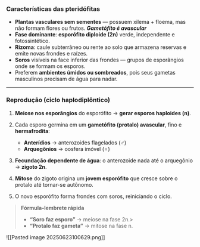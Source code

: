 ### **Características das pteridófitas**

- **Plantas vasculares sem sementes** — possuem xilema + floema, mas não formam flores ou frutos. ***Gametófito é avascular***
- **Fase dominante**: **esporófito diploide (2n)** verde, independente e fotossintético.
- **Rizoma**: caule subterrâneo ou rente ao solo que armazena reservas e emite novas frondes e raízes.
- **Soros** visíveis na face inferior das frondes — grupos de esporângios onde se formam os esporos.
- Preferem **ambientes úmidos ou sombreados**, pois seus gametas masculinos precisam de água para nadar.
    
---

### **Reprodução (ciclo haplodiplôntico)**

1. **Meiose nos esporângios** do esporófito → **gerar esporos haploides (n)**.

2. Cada esporo germina em um **gametófito (protalo) avascular**, fino e **hermafrodita**:
    - **Anterídios** → anterozoides flagelados (♂)
    - **Arquegônios** → oosfera imóvel (♀)
        
3. **Fecundação dependente de água**: o anterozoide nada até o arquegônio → **zigoto 2n**.

4. **Mitose** do zigoto origina um **jovem esporófito** que cresce sobre o protalo até tornar-se autônomo.

5. O novo esporófito forma frondes com soros, reiniciando o ciclo.


> **Fórmula-lembrete rápida**
> 
> - **“Soro faz esporo”** → meiose na fase 2n.>     
> - **“Protalo faz gameta”** → mitose na fase n.

![[Pasted image 20250623100629.png]]
